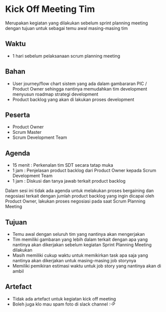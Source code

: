 # Kick Off Meeting Tim

Merupakan kegiatan yang dilakukan sebelum sprint planning meeting dengan tujuan untuk sebagai temu
awal masing-masing tim

## Waktu

- 1 hari sebelum pelaksanaan scrum planning meeting

## Bahan

- User journey/flow chart sistem yang ada dalam gambararan PIC / Product Owner sehingga nantinya memudahkan tim 
  development menyusun roadmap strategi development
- Product backlog yang akan di lakukan proses development

## Peserta

- Product Owner
- Scrum Master
- Scrum Development Team

## Agenda

- 15 menit : Perkenalan tim SDT secara tatap muka
- 1 jam    : Penjelasan product backlog dari Product Owner kepada Scrum Development Team
- 1 jam    : Diskusi dan tanya jawab terkait product backlog 

Dalam sesi ini tidak ada agenda untuk melakukan proses bergaining dan negosiasi terkait dengan 
jumlah product backlog yang ingin dicapai oleh Product Owner, lakukan proses negosiasi pada saat 
Scrum Planning Meeting

## Tujuan

- Temu awal dengan seluruh tim yang nantinya akan mengerjakan
- Tim memiliki gambaran yang lebih dalam terkait dengan apa yang nantinya akan dikerjakan sebelum
  kegiatan Sprint Planning Meeting dilakukan
- Masih memiliki cukup waktu untuk memikirkan task apa saja yang nantinya akan dikerjakan untuk
  masing-masing job storynya
- Memiliki pemikiran estimasi waktu untuk job story yang nantinya akan di ambil

## Artefact

- Tidak ada artefact untuk kegiatan kick off meeting
- Boleh juga klo mau spam foto di slack channel :-P